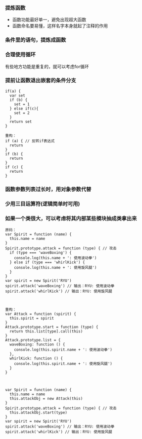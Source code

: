 ### 提炼函数
- 函数功能最好单一，避免出现超大函数
- 函数命名要易懂，这样名字本身就起了注释的作用
### 条件里的语句，提炼成函数
### 合理使用循环
有些地方功能是重复的，就可以考虑for循环
### 提前让函数退出嵌套的条件分支
    if(a) {
      var set
      if (b) {
        set = 1
      } else if(c){
        set = 2
      }
      return set
    }

    重构：
    if (a) { // 反转if表达式
      return
    }
    if (b) {
      return
    }
    if (c) {
      return
    }
### 函数参数列表过长时，用对象参数代替
### 少用三目运算符(逻辑简单时可用)
### 如果一个类很大，可以考虑将其内部某些模块抽成类拿出来

    原码：
    var Spirit = function (name) {
      this.name = name
    }
    Spirit.prototype.attack = function (type) { // 攻击
      if (type === 'waveBoxing') {
        console.log(this.name + ': 使用波动拳')
      } else if (type === 'whirlKick') {
        console.log(this.name + ': 使用旋风腿')
      }
    }
    var spirit = new Spirit('RYU')
    spirit.attack('waveBoxing') // 输出：RYU: 使用波动拳
    spirit.attack('whirlKick') // 输出：RYU: 使用旋风腿



    重构：
    var Attack = function (spirit) {
      this.spirit = spirit
    }
    Attack.prototype.start = function (type) {
      return this.list[type].call(this)
    }
    Attack.prototype.list = {
      waveBoxing: function () {
        console.log(this.spirit.name + ': 使用波动拳')
      },
      whirlKick: function () {
        console.log(this.spirit.name + ': 使用旋风腿')
      }
    }



    var Spirit = function (name) {
      this.name = name
      this.attackObj = new Attack(this)
    }
    Spirit.prototype.attack = function (type) { // 攻击
      this.attackObj.start(type)
    }
    var spirit = new Spirit('RYU')
    spirit.attack('waveBoxing') // 输出：RYU: 使用波动拳
    spirit.attack('whirlKick') // 输出：RYU: 使用旋风腿


